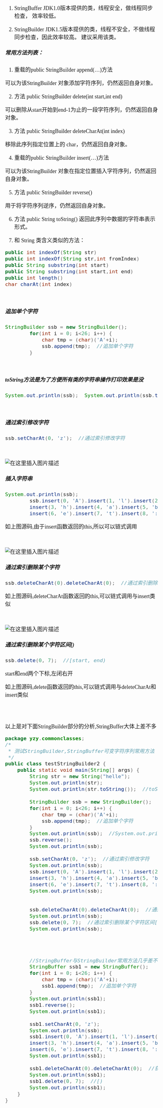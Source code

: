 <font size = 4 face = "黑体">


1. StringBuffer JDK1.0版本提供的类，线程安全，做线程同步检查， 效率较低。

2. StringBuilder JDK1.5版本提供的类，线程不安全，不做线程同步检查，因此效率较高。 建议采用该类。

##### 常用方法列表：

1. 重载的public StringBuilder append(…)方法

可以为该StringBuilder 对象添加字符序列，仍然返回自身对象。

2. 方法 public StringBuilder delete(int start,int end)

可以删除从start开始到end-1为止的一段字符序列，仍然返回自身对象。

3. 方法 public StringBuilder deleteCharAt(int index)

移除此序列指定位置上的 char，仍然返回自身对象。

4. 重载的public StringBuilder insert(…)方法

可以为该StringBuilder 对象在指定位置插入字符序列，仍然返回自身对象。

5. 方法 public StringBuilder reverse()

用于将字符序列逆序，仍然返回自身对象。

6. 方法 public String toString() 返回此序列中数据的字符串表示形式。

7. 和 String 类含义类似的方法：

```java
public int indexOf(String str)
public int indexOf(String str,int fromIndex)
public String substring(int start)
public String substring(int start,int end)
public int length() 
char charAt(int index)
```

</br>

##### 追加单个字符

```java
StringBuilder ssb = new StringBuilder();
		for(int i = 0; i<26; i++) {
			char tmp = (char)('A'+i);
			ssb.append(tmp);  //追加单个字符
		}
```


</br>

##### toString方法是为了方便所有类的字符串操作打印效果是没

```java
System.out.println(ssb);  System.out.println(ssb.toString);打印效果是没有区别的
```


</br>

##### 通过索引修改字符

```java
ssb.setCharAt(0, 'z');  //通过索引修改字符
```


</br>

![在这里插入图片描述](https://img-blog.csdnimg.cn/20200205174437894.png)

##### 插入字符串

```java
System.out.println(ssb);
		ssb.insert(0, 'A').insert(1, 'l').insert(2, 'p').
		insert(3, 'h').insert(4, 'a').insert(5, 'b').
		insert(6, 'e').insert(7, 't').insert(8, ':');  //插入字符串
```

如上图源码,由于insert函数返回的this,所以可以链式调用



</br>

![在这里插入图片描述](https://img-blog.csdnimg.cn/20200205175205299.png)

##### 通过索引删除某个字符

```java
ssb.deleteCharAt(0).deleteCharAt(0);  //通过索引删除某个字符
```
如上图源码,deleteCharAt函数返回的this,可以链式调用与insert类似



</br>

![在这里插入图片描述](https://img-blog.csdnimg.cn/20200205174825480.png)


##### 通过索引删除某个字符区间[)

```java
ssb.delete(0, 7);  //[start, end)
```
start和end两个下标,左闭右开


如上图源码,delete函数返回的this,可以链式调用与deleteCharAt和insert类似





</br></br>

以上是对下面StringBuilder部分的分析,StringBuffer大体上差不多



```java
package yzy.commonclasses;
/*
 * 测试StringBuilder,StringBuffer可变字符序列常用方法
 */
public class testStringBuilder2 {
	public static void main(String[] args) {
		String str = new String("helle");
		System.out.println(str);
		System.out.println(str.toString());  //toString方法是为了方便所有类的字符串操作打印效果是没有区别的
		
		StringBuilder ssb = new StringBuilder();
		for(int i = 0; i<26; i++) {
			char tmp = (char)('A'+i);
			ssb.append(tmp);  //追加单个字符
		}
		System.out.println(ssb);  //System.out.println(ssb.toString);打印效果是没有区别的
		ssb.reverse();
		System.out.println(ssb);
		
		ssb.setCharAt(0, 'z');  //通过索引修改字符
		System.out.println(ssb);
		ssb.insert(0, 'A').insert(1, 'l').insert(2, 'p').
		insert(3, 'h').insert(4, 'a').insert(5, 'b').
		insert(6, 'e').insert(7, 't').insert(8, ':');  //插入字符串
		System.out.println(ssb);
		
		
		ssb.deleteCharAt(0).deleteCharAt(0);  //通过索引删除某个字符串
		System.out.println(ssb);
		ssb.delete(0, 7);  //通过索引删除某个字符区间[)
		System.out.println(ssb);
		
		
		
		
		//StringBuffer与StringBuilder常用方法几乎差不多
		StringBuffer ssb1 = new StringBuffer();
		for(int i = 0; i<26; i++) {
			char tmp = (char)('A'+i);
			ssb1.append(tmp);  //追加单个字符
		}
		System.out.println(ssb1);
		ssb1.reverse();
		System.out.println(ssb1);
		
		ssb1.setCharAt(0, 'z');
		System.out.println(ssb);
		ssb1.insert(0, 'A').insert(1, 'l').insert(2, 'p').
		insert(3, 'h').insert(4, 'a').insert(5, 'b').
		insert(6, 'e').insert(7, 't').insert(8, ':');  //插入字符串
		System.out.println(ssb1);
		
		ssb1.deleteCharAt(0).deleteCharAt(0);  //获取某个字符
		System.out.println(ssb1);
		ssb1.delete(0, 7);  //[)
		System.out.println(ssb1);
	}
}

```



</font>